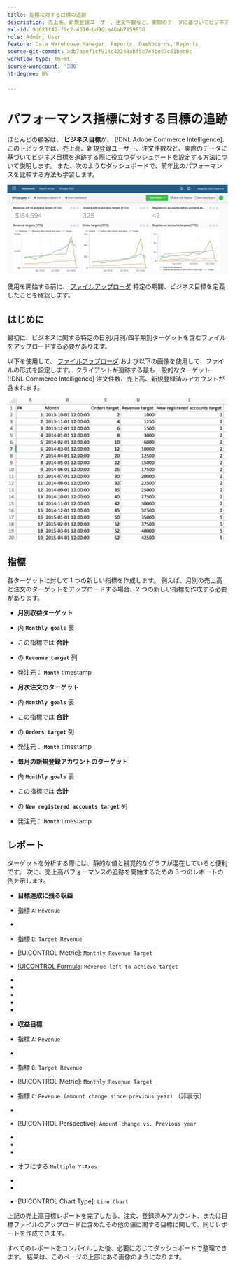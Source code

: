 ```yaml
---
title: 指標に対する目標の追跡
description: 売上高、新規登録ユーザー、注文件数など、実際のデータに基づいてビジネス目標を追跡するのに役立つダッシュボードを設定する方法を説明します。
exl-id: 9d621f40-f9c2-4310-bd96-a46ab7159930
role: Admin, User
feature: Data Warehouse Manager, Reports, Dashboards, Reports
source-git-commit: adb7aaef1cf914d43348abf5c7e4bec7c51bed0c
workflow-type: tm+mt
source-wordcount: '386'
ht-degree: 0%

---
```


# パフォーマンス指標に対する目標の追跡

ほとんどの顧客は、 **ビジネス目標**&#x200B;が、 [!DNL Adobe Commerce Intelligence]. このトピックでは、売上高、新規登録ユーザー、注文件数など、実際のデータに基づいてビジネス目標を追跡する際に役立つダッシュボードを設定する方法について説明します。 また、次のようなダッシュボードで、前年比のパフォーマンスを比較する方法も学習します。

![](../../assets/Goals-_dashboard_2.png)

使用を開始する前に、 [ファイルアップローダ](../importing-data/connecting-data/using-file-uploader.md) 特定の期間、ビジネス目標を定義したことを確認します。

## はじめに

最初に、ビジネスに関する特定の日別/月別/四半期別ターゲットを含むファイルをアップロードする必要があります。

以下を使用して、 [ファイルアップローダ](../importing-data/connecting-data/using-file-uploader.md) および以下の画像を使用して、ファイルの形式を設定します。 クライアントが追跡する最も一般的なターゲット [!DNL Commerce Intelligence] 注文件数、売上高、新規登録済みアカウントが含まれます。

![](../../assets/Goals-_Excel.png)

## 指標

各ターゲットに対して 1 つの新しい指標を作成します。 例えば、月別の売上高と注文のターゲットをアップロードする場合、2 つの新しい指標を作成する必要があります。

* **月別収益ターゲット**
* 内 **`Monthly goals`** 表
* この指標では **合計**
* の **`Revenue target`** 列
* 発注元： **`Month`** timestamp

* **月次注文のターゲット**
* 内 **`Monthly goals`** 表
* この指標では **合計**
* の **`Orders target`** 列
* 発注元： **`Month`** timestamp

* **毎月の新規登録アカウントのターゲット**
* 内 **`Monthly goals`** 表
* この指標では **合計**
* の **`New registered accounts target`** 列
* 発注元： **`Month`** timestamp

## レポート

ターゲットを分析する際には、静的な値と視覚的なグラフが混在していると便利です。 次に、売上高パフォーマンスの追跡を開始するための 3 つのレポートの例を示します。

* **目標達成に残る収益**
* 指標 `A`: `Revenue`
* 
  [!UICONTROL 指標]: `Revenue`

* 指標 `B`: `Target Revenue`
* [!UICONTROL Metric]: `Monthly Revenue Target`

* [!UICONTROL Formula]: `Revenue left to achieve target`
* 
  [!UICONTROL 数式]: `(B-A)`
* 
  [!UICONTROL Format]: `Number`

* [!UICONTROL Time period]:（任意の期間）
* 
  [!UICONTROL Interval]: `Month`
* 
  [!UICONTROL グラフの種類]: `Scalar`

* **収益目標**
* 指標 `A`: `Revenue`
* 
  [!UICONTROL 指標]: `Revenue`

* 指標 `B`: `Target Revenue`
* [!UICONTROL Metric]: `Monthly Revenue Target`

* 指標 `C`: `Revenue (amount change since previous year)` （非表示）
* 
  [!UICONTROL 指標]: `Revenue`
* [!UICONTROL Perspective]: `Amount change vs. Previous year`

* [!UICONTROL Formula]:（今月前年）
* 
  [!UICONTROL 数式]: `(A-C)`
* 
  [!UICONTROL Format]: `Currency`

* オフにする `Multiple Y-Axes`
* [!UICONTROL Time period]:（任意の関連期間）*
* 
  [!UICONTROL Interval]: `Month`
* [!UICONTROL Chart Type]: `Line Chart`

上記の売上高目標レポートを完了したら、注文、登録済みアカウント、または目標ファイルのアップロードに含めたその他の値に関する目標に関して、同じレポートを作成できます。

すべてのレポートをコンパイルした後、必要に応じてダッシュボードで整理できます。 結果は、このページの上部にある画像のようになります。
